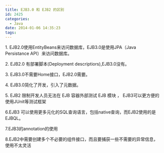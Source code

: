 ```yaml
---
title: EJB3.0 和 EJB2 的区别
id: 2425
categories:
  - Java
date: 2014-01-06 14:35:23
tags:
---
```


1\. EJB2.0使用EntityBeans来访问数据库，EJB3.0是使用JPA（Java Persistance API）来访问数据库。

2\. EJB2.0 有部署脚本(Deployment descriptiors),EJB3.0没有。

3\. EJB3.0不需要Home接口，EJB2.0需要。

4\. EJB3.0简化了开发，引入了元数据。

5\. EJB2 限制开发人员无法在 EJB 容器外部测试 EJB 模块 ， EJB3可以更方便的使用JUnit等测试框架

6.EJB3 可以使用更多元化的SQL查询语言，包括native查询，而EJB2使用的是EJBQL。

7.EJB3的annotation的使用

8.EJB2中需要创建多个不必要的组件接口，而且要捕获一些不需要的异常信息，使用不太灵活